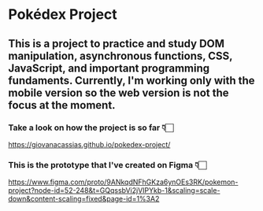# Pokédex Project

<h2>This is a project to practice and study DOM manipulation, asynchronous functions, CSS, JavaScript, and important programming fundaments. Currently, I'm working only with the mobile version so the web version is not the focus at the moment.</h2>

<h3> Take a look on how the project is so far 👇🏻</h3>

<a>https://giovanacassias.github.io/pokedex-project/</a>

<h3>This is the prototype that I've created on Figma 👇🏻</h3>

<a>https://www.figma.com/proto/9ANkqdNFhGKza6ynOEs3RK/pokemon-project?node-id=52-248&t=GQqssbVi2jVIPYkb-1&scaling=scale-down&content-scaling=fixed&page-id=1%3A2<a>
